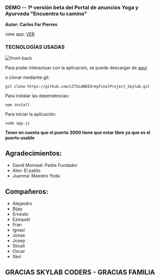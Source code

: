 ### DEMO -- 1ª versión beta del Portal de anuncios Yoga y Ayurveda "Encuentra tu camino"

**Autor: Carles Far Pierres**

view app: [VER](http://encuentratucamino.herokuapp.com/)

### TECNOLOGÍAS USADAS

![front-back](https://github.com/LITULANDIO/myFinalProject_Skylab/blob/master/assets/technologies.gif?raw=true) 



Para poder interactuar con la aplicación, se puede descargar de [aquí](https://github.com/LITULANDIO/myFinalProject_Skylab)

 o clonar mediante git:

```
git clone https://github.com/LITULANDIO/myFinalProject_Skylab.git
```

Para instalar las dependencias:

```
npm install
```

Para iniciar la aplicación:

```
node app.js
```

**Tener en cuenta que el puerto 3000 tiene que estar libre ya que es el puerto usable**


## Agradecimientos: 
- David Monreal: Padre Fundador  
- Alex: El patito  
- Juanma: Maestro Yoda

## Compañeros: 
- Alejandro
- Bijay
- Ernesto 
- Ezequiel
- Fran
- Ignasi
- Jonas
- Josep
- Stivali
- Oscar 
- Xavi

## GRACIAS SKYLAB CODERS - GRACIAS FAMILIA 